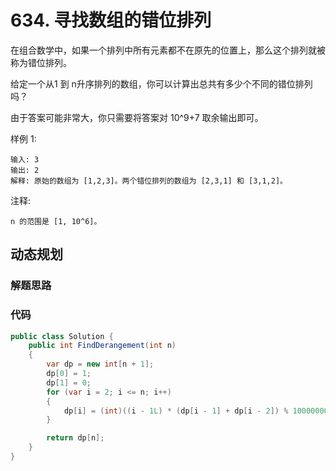 # 634. 寻找数组的错位排列
在组合数学中，如果一个排列中所有元素都不在原先的位置上，那么这个排列就被称为错位排列。

给定一个从1 到 n升序排列的数组，你可以计算出总共有多少个不同的错位排列吗？

由于答案可能非常大，你只需要将答案对 10^9+7 取余输出即可。

样例 1:
```
输入: 3
输出: 2
解释: 原始的数组为 [1,2,3]。两个错位排列的数组为 [2,3,1] 和 [3,1,2]。
```

注释:
```
n 的范围是 [1, 10^6]。
```
## 动态规划
### 解题思路

### 代码

```csharp
public class Solution {
    public int FindDerangement(int n)
    {
        var dp = new int[n + 1];
        dp[0] = 1;
        dp[1] = 0;
        for (var i = 2; i <= n; i++)
        {
            dp[i] = (int)((i - 1L) * (dp[i - 1] + dp[i - 2]) % 1000000007);
        }

        return dp[n];
    }
}
```
